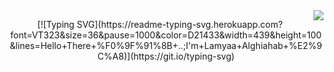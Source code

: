 <img align="right" src="https://visitor-badge.laobi.icu/badge?page_id=Lamyaa439.Basic-Python_Calculator-badge&left_text=My%20Page%20Visitors" />
<p align="center">
  [![Typing SVG](https://readme-typing-svg.herokuapp.com?font=VT323&size=36&pause=1000&color=D21433&width=439&height=100&lines=Hello+There+%F0%9F%91%8B+..;I'm+Lamyaa+Alghiahab+%E2%9C%A8)](https://git.io/typing-svg)
</p>



